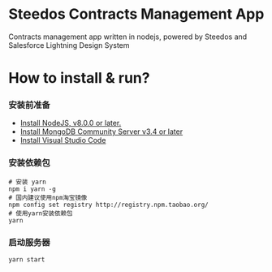 # Steedos Contracts Management App
Contracts management app written in nodejs, powered by Steedos and Salesforce Lightning Design System

# How to install & run?

### 安装前准备
- [Install NodeJS, v8.0.0 or later.](https://nodejs.org/en/)
- [Install MongoDB Community Server v3.4 or later](https://www.mongodb.com/download-center/community)
- [Install Visual Studio Code](https://code.visualstudio.com/)

### 安装依赖包
```
# 安装 yarn 
npm i yarn -g
# 国内建议使用npm淘宝镜像
npm config set registry http://registry.npm.taobao.org/
# 使用yarn安装依赖包
yarn
```

### 启动服务器
```
yarn start
```
